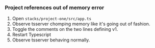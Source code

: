 ### Project references out of memory error

1. Open `stacks/project-one/src/app.ts`
2. Observe tsserver chomping memory like it's going out of fashion.
3. Toggle the comments on the two lines defining v1.
4. Restart Typescript
5. Observe tsserver behaving normally.
